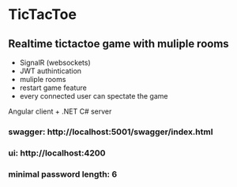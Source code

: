 # TicTacToe
## Realtime tictactoe game with muliple rooms
- SignalR (websockets)
- JWT authintication
- muliple rooms
- restart game feature
- every connected user can spectate the game

Angular client + .NET C# server

### swagger: http://localhost:5001/swagger/index.html
### ui: http://localhost:4200

### minimal password length: 6
